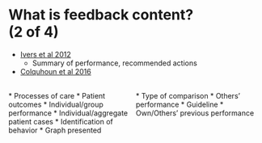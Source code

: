 # What is feedback content? <br> (2 of 4)
* [Ivers et al 2012](https://www.ncbi.nlm.nih.gov/pubmed/22696318)
    * Summary of performance, recommended actions
* [Colquhoun et al 2016](https://qualitysafety.bmj.com/content/26/1/54)

<br>

<style>
.container{
    display: flex;
}
.col{
    flex: 1;
}
</style>

<div class="container">

<div class="col">
* Processes of care
* Patient outcomes
* Individual/group performance
* Individual/aggregate patient cases
* Identification of behavior
* Graph presented
</div>

<div class="col">
* Type of comparison
  * Others’ performance
  * Guideline
  * Own/Others’ previous performance
</div>
</div>
